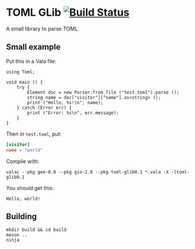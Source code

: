 # TOML GLib [![Build Status](https://travis-ci.org/Bat41/toml-glib.svg?branch=master)](https://travis-ci.org/Bat41/toml-glib)

A small library to parse TOML.

## Small example

Put this in a Vala file:

```vala
using Toml;

void main () {
    try {
        Element doc = new Parser.from_file ("test.toml").parse ();
        string name = doc["visitor"]["name"].as<string> ();
        print ("Hello, %s!\n", name);
    } catch (Error err) {
        print ("Error: %s\n", err.message);
    }
}
```

Then in `test.toml`, put:

```toml
[visitor]
name = "world"
```

Compile with:

```
valac --pkg gee-0.8 --pkg gio-2.0 --pkg toml-glib0.1 *.vala -X -ltoml-glib0.1
```

You should get this:

```
Hello, world!
```

## Building

```
mkdir build && cd build
meson ..
ninja
```
